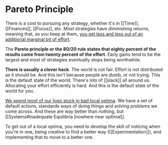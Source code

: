 # Pareto Principle

There is a cost to pursuing any strategy, whether it's in [[Time]], [[Finances]], [[Focus]], etc. Most strategies have diminishing returns, meaning that, as you keep at them, [you get less and less out of an additional marginal bit of effort](http://billyshall.com/blog/paretos-principle).

The **Pareto principle or the 80/20 rule states that eighty percent of the results come from twenty percent of the effort**.  Early gains tend to be the largest and most of strategies eventually stops being worthwhile.

**There is usually a clever hack**. The world is not fair. Effort is not distributed as it should be. And this isn't because people are dumb, or not trying. This is the default state of the world. There's lots of [[slack]] all around us. Allocating your effort efficiently is hard. And this is the default state of the world for you.

[We spend most of our lives stuck in bad local optima](https://www.neelnanda.io/blog/mini-blog-post-22-the-8020-rule). We have a set of default actions, standards ways of doing things and solving problems we come across. And these are way better than nothing, but [[Systems#Inadequate Equilibria |nowhere near optimal]].

To get out of a local optima, you need to develop the skill of noticing when you're in one, being creative to find a better way ([[Experimentation]]), and implementing that to move to a better one.
